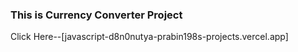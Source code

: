 <h3>This is Currency Converter Project</h3>

 Click Here--[javascript-d8n0nutya-prabin198s-projects.vercel.app]